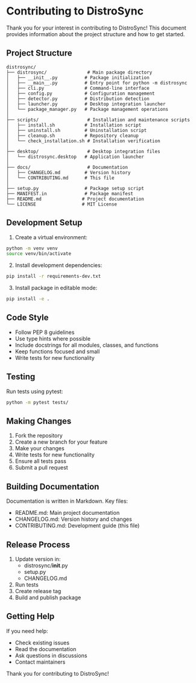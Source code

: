 # Contributing to DistroSync

Thank you for your interest in contributing to DistroSync! This document provides information about the project structure and how to get started.

## Project Structure

```
distrosync/
├── distrosync/               # Main package directory
│   ├── __init__.py          # Package initialization
│   ├── __main__.py          # Entry point for python -m distrosync
│   ├── cli.py               # Command-line interface
│   ├── config.py            # Configuration management
│   ├── detector.py          # Distribution detection
│   ├── launcher.py          # Desktop integration launcher
│   └── package_manager.py   # Package management operations
│
├── scripts/                  # Installation and maintenance scripts
│   ├── install.sh           # Installation script
│   ├── uninstall.sh         # Uninstallation script
│   ├── cleanup.sh           # Repository cleanup
│   └── check_installation.sh # Installation verification
│
├── desktop/                  # Desktop integration files
│   └── distrosync.desktop   # Application launcher
│
├── docs/                     # Documentation
│   ├── CHANGELOG.md         # Version history
│   └── CONTRIBUTING.md      # This file
│
├── setup.py                 # Package setup script
├── MANIFEST.in              # Package manifest
├── README.md               # Project documentation
└── LICENSE                 # MIT License
```

## Development Setup

1. Create a virtual environment:
```bash
python -m venv venv
source venv/bin/activate
```

2. Install development dependencies:
```bash
pip install -r requirements-dev.txt
```

3. Install package in editable mode:
```bash
pip install -e .
```

## Code Style

- Follow PEP 8 guidelines
- Use type hints where possible
- Include docstrings for all modules, classes, and functions
- Keep functions focused and small
- Write tests for new functionality

## Testing

Run tests using pytest:
```bash
python -m pytest tests/
```

## Making Changes

1. Fork the repository
2. Create a new branch for your feature
3. Make your changes
4. Write tests for new functionality
5. Ensure all tests pass
6. Submit a pull request

## Building Documentation

Documentation is written in Markdown. Key files:
- README.md: Main project documentation
- CHANGELOG.md: Version history and changes
- CONTRIBUTING.md: Development guide (this file)

## Release Process

1. Update version in:
   - distrosync/__init__.py
   - setup.py
   - CHANGELOG.md
2. Run tests
3. Create release tag
4. Build and publish package

## Getting Help

If you need help:
- Check existing issues
- Read the documentation
- Ask questions in discussions
- Contact maintainers

Thank you for contributing to DistroSync!